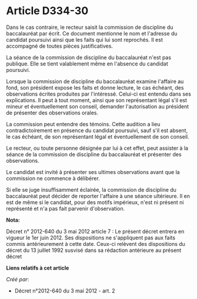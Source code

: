 # Article D334-30

Dans le cas contraire, le recteur saisit la commission de discipline du baccalauréat par écrit. Ce document mentionne le nom
et l'adresse du candidat poursuivi ainsi que les faits qui lui sont reprochés. Il est accompagné de toutes pièces
justificatives.

La séance de la commission de discipline du baccalauréat n'est pas publique. Elle se tient valablement même en l'absence du
candidat poursuivi.

Lorsque la commission de discipline du baccalauréat examine l'affaire au fond, son président expose les faits et donne
lecture, le cas échéant, des observations écrites produites par l'intéressé. Celui-ci est entendu dans ses explications. Il
peut à tout moment, ainsi que son représentant légal s'il est mineur et éventuellement son conseil, demander l'autorisation
au président de présenter des observations orales.

La commission peut entendre des témoins. Cette audition a lieu contradictoirement en présence du candidat poursuivi, sauf
s'il est absent, le cas échéant, de son représentant légal et éventuellement de son conseil.

Le recteur, ou toute personne désignée par lui à cet effet, peut assister à la séance de la commission de discipline du
baccalauréat et présenter des observations.

Le candidat est invité à présenter ses ultimes observations avant que la commission ne commence à délibérer.

Si elle se juge insuffisamment éclairée, la commission de discipline du baccalauréat peut décider de reporter l'affaire à une
séance ultérieure. Il en est de même si le candidat, pour des motifs impérieux, n'est ni présent ni représenté et n'a pas
fait parvenir d'observation.

**Nota:**

Décret n° 2012-640 du 3 mai 2012 article 7 : Le présent décret entrera en vigueur le 1er juin 2012. Ses dispositions ne
s'appliquent pas aux faits commis antérieurement à cette date. Ceux-ci relèvent des dispositions du décret du 13 juillet 1992
susvisé dans sa rédaction antérieure au présent décret

**Liens relatifs à cet article**

_Créé par_:

  - Décret n°2012-640 du 3 mai 2012 - art. 2
